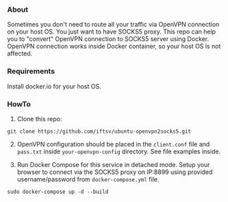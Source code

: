 ### About
Sometimes you don't need to route all your traffic via OpenVPN connection on your host OS. You just want to have SOCKS5 proxy.
This repo can help you to "convert" OpenVPN connection to SOCKS5 server using Docker. OpenVPN connection works inside Docker container, so your host OS is not affected.

### Requirements
Install docker.io for your host OS.
### HowTo
1. Clone this repo:
```
git clone https://github.com/iftsv/ubuntu-openvpn2socks5.git
```
2. OpenVPN configuration should be placed in the `client.conf` file and `pass.txt` inside `your-openvpn-config` directory. See file examples inside.

3. Run Docker Compose for this service in detached mode. Setup your browser to connect via the SOCKS5 proxy on IP:8899 using provided username/password from `docker-compose.yml` file.
```
sudo docker-compose up -d --build
```
